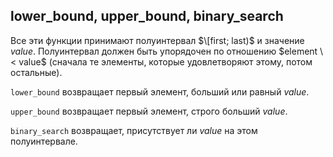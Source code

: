 ## lower_bound, upper_bound, binary_search

Все эти функции принимают полуинтервал $\[first; last)$ и значение
$value$. Полуинтервал должен быть упорядочен по отношению $element \<
value$ (сначала те элементы, которые удовлетворяют этому, потом
остальные).

`lower_bound` возвращает первый элемент, больший или равный $value$.

`upper_bound` возвращает первый элемент, строго больший $value$.

`binary_search` возвращает, присутствует ли $value$ на этом
полуинтервале.